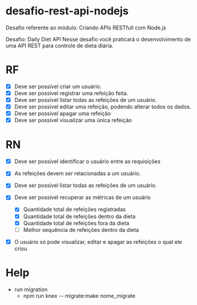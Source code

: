 # desafio-rest-api-nodejs
Desafio referente ao módulo: Criando APIs RESTfull com Node.js

Desafio: Daily Diet API
Nesse desafio você praticará o desenvolvimento de uma API REST para controle de dieta diária.


# RF
- [x] Deve ser possível criar um usuário.
- [x] Deve ser possível registrar uma refeição feita.
- [x] Deve ser possível listar todas as refeições de um usuário.
- [x] Deve ser possível editar uma refeição, podendo alterar todos os dados.
- [x] Deve ser possível apagar uma refeição
- [x] Deve ser possível visualizar uma única refeição

# RN
- [x] Deve ser possível identificar o usuário entre as requisições
- [x] As refeições devem ser relacionadas a um usuário.
- [x] Deve ser possível listar todas as refeições de um usuário.
- [x] Deve ser possível recuperar as métricas de um usuário
    - [x] Quantidade total de refeições registradas
    - [x] Quantidade total de refeições dentro da dieta
    - [x] Quantidade total de refeições fora da dieta
    - [ ] Melhor sequência de refeições dentro da dieta
- [x] O usuário só pode visualizar, editar e apagar as refeições o qual ele criou


# Help
- run migration
    - npm run knex -- migrate:make nome_migrate